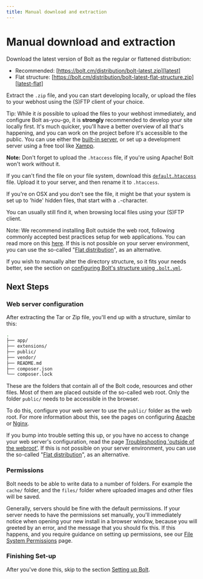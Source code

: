 ```yaml
---
title: Manual download and extraction
---
```

Manual download and extraction
==============================

Download the latest version of Bolt as the regular or flattened distribution:

 - Recommended: [https://bolt.cm/distribution/bolt-latest.zip][latest]
 - Flat structure: [https://bolt.cm/distribution/bolt-latest-flat-structure.zip][latest-flat]

Extract the `.zip` file, and you can start developing locally, or upload the
files to your webhost using the (S)FTP client of your choice.

Tip: While it _is_ possible to upload the files to your webhost immediately,
and configure Bolt as-you-go, it is **strongly** recommended to develop your site
locally first. It's much quicker, you'll have a better overview of all that's
happening, and you can work on the project before it's accessible to the
public. You can use either the [built-in server][built-in-server], or set up a
development server using a free tool like [Xampp][xampp].


<p class="note"><strong>Note:</strong> Don't forget to upload the
<code>.htaccess</code> file, if you're using Apache! Bolt won't work without it.
</p>

If you can't find the file on your file system, download this
[<code>default.htaccess</code>](https://bolt.cm/distribution/default.htaccess)
file. Upload it to your server, and then rename it to <code>.htaccess</code>.

If you're on OSX and you don't see the file, it might be that your system is
set up to 'hide' hidden files, that start with a `.`-character.

You can usually still find it, when browsing local files using your (S)FTP
client.

Note: We recommend installing Bolt outside the web root, following commonly
accepted best practices setup for web applications. You can read more on this
[here][outside-why]. If this is not possible on your server environment, you
can use the so-called "[Flat distribution][flat]", as an alternative.

If you wish to manually alter the directory structure, so it fits your needs
better, see the section on [configuring Bolt's structure using `.bolt.yml`][bolt-yml].


Next Steps
----------

### Web server configuration

After extracting the Tar or Zip file, you'll end up with a structure, similar
to this:

```bash
.
├── app/
├── extensions/
├── public/
├── vendor/
├── README.md
├── composer.json
└── composer.lock
```

These are the folders that contain all of the Bolt code, resources and other
files. Most of them are placed outside of the so-called web root. Only the
folder `public/` needs to be accessible in the browser.

To do this, configure your web server to use the `public/` folder as the
web root. For more information about this, see the pages on configuring
[Apache][apache] or [Nginx][nginx].

If you bump into trouble setting this up, or you have no access to change your
web server's configuration, read the page
[Troubleshooting 'outside of the webroot'][webroot]. If this is not possible on
your server environment, you can use the so-called "[Flat distribution][flat]",
as an alternative.

### Permissions

Bolt needs to be able to write data to a number of folders. For example the
`cache/` folder, and the `files/` folder where uploaded images and other files
will be saved.

Generally, servers should be fine with the default permissions.
If your server needs to have the permissions set manually, you'll immediately
notice when opening your new install in a browser window, because you will
greeted by an error, and the message that you should fix this. If this happens,
and you require guidance on setting up permissions, see our
[File System Permissions](permissions) page.

### Finishing Set-up

After you've done this, skip to the section [Setting up Bolt](../configuration/introduction).

[apache]: ../installation/webserver/apache
[nginx]: ../installation/webserver/nginx
[webroot]: ../howto/troubleshooting-outside-webroot
[outside-why]: ../howto/troubleshooting-outside-webroot#what-s-the-point-of-doing-this
[flat]: ../howto/troubleshooting-outside-webroot#option-2-use-the-flat-structure-distribution
[latest]: https://bolt.cm/distribution/bolt-latest.zip
[latest-flat]: https://bolt.cm/distribution/bolt-latest-flat-structure.zip
[built-in-server]: ../howto/using-php-built-in-web-server
[xampp]: https://www.apachefriends.org/index.html
[bolt-yml]: ../extensions/custom-bootstrapping#the-basics-of-configuring-a-bolt-application
